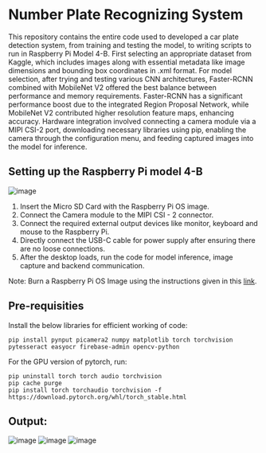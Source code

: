 # Number Plate Recognizing System

This repository contains the entire code used to developed a car plate detection system, from training and testing the model, to 
writing scripts to run in Raspberry Pi Model 4-B. First selecting an appropriate dataset from Kaggle, 
which includes images along with essential metadata like image dimensions and bounding box coordinates in .xml format. 
For model selection, after trying and testing various CNN architectures, Faster-RCNN combined with MobileNet V2 offered
the best balance between performance and memory requirements. Faster-RCNN has a significant performance boost due to
the integrated Region Proposal Network, while MobileNet V2 contributed higher resolution feature maps, enhancing accuracy. 
Hardware integration involved connecting a camera module via a MIPI CSI-2 port, downloading necessary libraries
using pip, enabling the camera through the configuration menu, and feeding captured images into the model for inference.

## Setting up the Raspberry Pi model 4-B

![image](https://github.com/subru-37/Number-Plate-Recognizing-System/assets/93091455/a1e95371-3eb3-4d2f-9440-c7c069d84596)

1. Insert the Micro SD Card with the Raspberry Pi OS image.
2. Connect the Camera module to the MIPI CSI - 2 connector.
3. Connect the required external output devices like monitor, keyboard and
mouse to the Raspberry Pi.
4. Directly connect the USB-C cable for power supply after ensuring there are
no loose connections.
5. After the desktop loads, run the code for model inference, image capture and
backend communication.

Note: Burn a Raspberry Pi OS Image using the instructions given in this [link](https://www.raspberrypi.com/software/).

## Pre-requisities

Install the below libraries for efficient working of code:
```
pip install pynput picamera2 numpy matplotlib torch torchvision pytesseract easyocr firebase-admin opencv-python
```

For the GPU version of pytorch, run:
```
pip uninstall torch torch audio torchvision
pip cache purge
pip install torch torchaudio torchvision -f https://download.pytorch.org/whl/torch_stable.html
```

## Output: 

![image](https://github.com/subru-37/Number-Plate-Recognizing-System/assets/93091455/5ea4541f-c44e-40f6-97ac-8aac93d1394b)
![image](https://github.com/subru-37/Number-Plate-Recognizing-System/assets/93091455/d4f9245c-972d-4d7f-b18a-ea8e74429174)
![image](https://github.com/subru-37/Number-Plate-Recognizing-System/assets/93091455/7fe84d34-0d7a-4c6c-9ab2-48009099653f)




